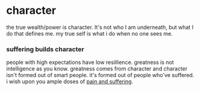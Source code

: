# character
the true wealth/power is character.
It's not who I am underneath, but what I do that defines me.
my true self is what i do when no one sees me.

### suffering builds character
people with high expectations have low resillience. greatness is not intelligence as you know. greatness comes from character and character isn't formed out of smart people. it's formed out of people who've suffered. i wish upon you ample doses of [pain and suffering](https://youtu.be/cEg8cOx7UZk?si=PkkIAxwyHt2KgMzT&t=2169).